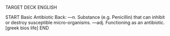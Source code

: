 TARGET DECK
ENGLISH

START
Basic
Antibiotic
Back: —n. Substance (e.g. Penicillin) that can inhibit or destroy susceptible micro-organisms. —adj. Functioning as an antibiotic. [greek bios life]
END

